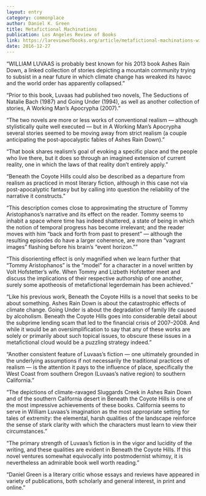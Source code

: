 ```yaml
---
layout: entry
category: commonplace
author: Daniel K. Green
title: Metafictional Machinations
publication: Los Angeles Review of Books
link: https://lareviewofbooks.org/article/metafictional-machinations-william-luvaass-beneath-coyote-hills/
date: 2016-12-27
---
```


“WILLIAM LUVAAS is probably best known for his 2013 book Ashes Rain Down, a linked collection of stories depicting a mountain community trying to subsist in a near future in which climate change has wreaked its havoc and the world order has apparently collapsed.”

“Prior to this book, Luvaas had published two novels, The Seductions of Natalie Bach (1987) and Going Under (1994), as well as another collection of stories, A Working Man’s Apocrypha (2007).”

“The two novels are more or less works of conventional realism — although stylistically quite well executed — but in A Working Man’s Apocrypha several stories seemed to be moving away from strict realism (a couple anticipating the post-apocalyptic fables of Ashes Rain Down).”

“That book shares realism’s goal of evoking a specific place and the people who live there, but it does so through an imagined extension of current reality, one in which the laws of that reality don’t entirely apply.”

“Beneath the Coyote Hills could also be described as a departure from realism as practiced in most literary fiction, although in this case not via post-apocalyptic fantasy but by calling into question the reliability of the narrative it constructs.”

“This description comes close to approximating the structure of Tommy Aristophanos’s narrative and its effect on the reader. Tommy seems to inhabit a space where time has indeed shattered, a state of being in which the notion of temporal progress has become irrelevant; and the reader moves with him “back and forth from past to present” — although the resulting episodes do have a larger coherence, are more than “vagrant images” flashing before his brain’s “event horizon.””

“This disorienting effect is only magnified when we learn further that “Tommy Aristophanos” is the “model” for a character in a novel written by Volt Hofstetter’s wife. When Tommy and Lizbeth Hofstetter meet and discuss the implications of their respective authorship of one another, surely some apotheosis of metafictional legerdemain has been achieved.”

“Like his previous work, Beneath the Coyote Hills is a novel that seeks to be about something. Ashes Rain Down is about the catastrophic effects of climate change. Going Under is about the degradation of family life caused by alcoholism. Beneath the Coyote Hills goes into considerable detail about the subprime lending scam that led to the financial crisis of 2007–2008. And while it would be an oversimplification to say that any of these works are solely or primarily about such topical issues, to obscure these issues in a metafictional cloud would be a puzzling strategy indeed.”

“Another consistent feature of Luvaas’s fiction — one ultimately grounded in the underlying assumptions if not necessarily the traditional practices of realism — is the attention it pays to the influence of place, specifically the West Coast from southern Oregon (Luvaas’s native region) to southern California.”

“The depictions of climate-ravaged Sluggards Creek in Ashes Rain Down and of the southern California desert in Beneath the Coyote Hills is one of the most impressive achievements of these books. California seems to serve in William Luvaas’s imagination as the most appropriate setting for tales of extremity: the elemental, harsh qualities of the landscape reinforce the sense of stark clarity with which the characters must learn to view their circumstances.”

“The primary strength of Luvaas’s fiction is in the vigor and lucidity of the writing, and these qualities are evident in Beneath the Coyote Hills. If this novel ventures somewhat equivocally into postmodernist whimsy, it is nevertheless an admirable book well worth reading.”

“Daniel Green is a literary critic whose essays and reviews have appeared in variety of publications, both scholarly and general interest, in print and online.”

